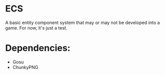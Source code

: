 # ECS
A basic entity component system that may or may not be developed into a game. For now, it's just a test.


# Dependencies:
- Gosu
- ChunkyPNG
